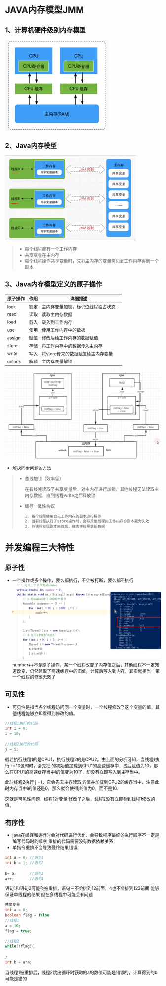 # JAVA内存模型JMM

## 1、计算机硬件级别内存模型

![1602512161646](img\1602512161646.png)

## 2、Java内存模型

![1602512349141](img\1602512349141.png)

> * 每个线程都有一个工作内存
> * 共享变量在主内存
> * 每个线程操作共享变量时，先将主内存的变量拷贝到工作内存得到一个副本

## 3、Java内存模型定义的原子操作

| 原子操作 | 作用 | 详细描述                           | |
| -------- | ---- | --------------------- |---- |
| lock     | 锁定 | 主内存变量加锁，标识位线程独占状态 |	|
| read     | 读取 | 读取主内存数据                     |	|
| load     | 载入 | 载入到工作内存                     |	|
| use      | 使用 | 使用工作内存中的数据               |	|
| assign   | 赋值 | 修改后给工作内存的数据赋值         |	|
| store    | 存储 | 将工作内存中的数据传入主内存       |	|
| write    | 写入 | 将store传来的数据赋值给主内存变量  |	|
| unlock   | 解锁 | 主内存变量解锁                     |	|

![](img\1602513980416.png)

* 解决同步问题的方法

> * 总线加锁（效率低）
>
>   ​	在有线程读取了共享变量后，对主内存进行加锁，其他线程无法读取主内存数据，直到线程write之后释放锁
>
> * 缓存一致性协议
>
>   	1. 每个线程使用自己工作内存的副本进行操作
>    	2. 当有线程执行了store操作时，会将其他线程的工作内存的副本置为失效
>    	3. 各线程发现副本失效后，就去主线程拿新数据



# 并发编程三大特性

## 原子性

* 一个操作或多个操作，要么都执行，不会被打断，要么都不执行
![1602516190932](img\1602516190932.png)
number++不是原子操作，某一个线程改变了内存值之后，其他线程不一定知道改变，仍然读取了高速缓存中的旧值，计算后写入到内存，其实就相当一第一个线程的修改无效了

## 可见性

* 可见性是指当多个线程访问同一个变量时，一个线程修改了这个变量的值，其他线程能够立即看得到修改的值。
```java
//线程1执行的代码
int i = 0;
i = 10;
 
//线程2执行的代码
j = i;
```
假若执行线程1的是CPU1，执行线程2的是CPU2。由上面的分析可知，当线程1执行 i =10这句时，会先把i的初始值加载到CPU1的高速缓存中，然后赋值为10，那么在CPU1的高速缓存当中i的值变为10了，却没有立即写入到主存当中。

此时线程2执行 j = i，它会先去主存读取i的值并加载到CPU2的缓存当中，注意此时内存当中i的值还是0，那么就会使得j的值为0，而不是10.

这就是可见性问题，线程1对变量i修改了之后，线程2没有立即看到线程1修改的值。

## 有序性

* java在编译和运行时会对代码进行优化，会导致程序最终的执行顺序不一定是编写代码时的顺序
重排的代码需要没有数据依赖关系
* 单指令重排不会导致最终结果错误
```java
int a = 0; //语句1
int b = 1; //语句2

b= a;      //语句3
a++;       //语句4
```
语句1和语句2可能会被重排，语句三不会排到12前面，4也不会排到123前面
能够保证单线程的结果
但在多线程中可能会有问题

```java
共享变量
int a = 0;
boolean flag = false
//线程1
a = 10;
flag = true;

//线程2
while(!flag){

}
int b = a*a;
```
当线程1被重排后，线程2跳出循环时获取的a的数值可能是错误的，计算得到的b可能是错的